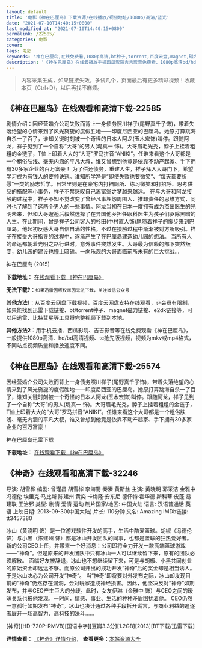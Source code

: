 ```yaml
---
layout: default
title: '电影《神在巴厘岛》下载资源/在线播放/视频地址/1080p/高清/蓝光'
date: "2021-07-10T14:40:15+0800"
last_modified_at: "2021-07-10T14:40:15+0800"
permalink: /22585/
categories: 电影
cover:
tags: 电影
keywords: '神在巴厘岛,在线免费看,1080p高清,bt种子,torrent,百度云盘,magnet,磁力链,迅雷下载资源'
description: '《神在巴厘岛》在线云播放手机西瓜影院吉吉影音免费看，1080p高清bd/hd未删减完整版和tc抢先枪版，mkv/mp4格式，附带bt/torrent种子、magnet/磁力链、百度云盘、网盘资源迅雷下载链接'
---
```


>内容采集生成，如果链接失效，多试几个，页面最后有更多精彩视频！收藏本页（Ctrl+D)，以后再找不麻烦。


## 《神在巴厘岛》在线观看和高清下载-22585

剧情介绍：因经营婚介公司失败而背上一身债务照川祥子(尾野真千子饰)，带着失落绝望的心情来到了风光旖旎的度假胜地——印度尼西亚的巴厘岛。她原打算跳海自杀一了百了，谁知关键时刻被一个奇怪的日本人阿龙(玉木宏饰)叫停。跟随阿龙，祥子见到了一个自称“大哥”的男人(堤真一 饰)。大哥眉毛光秃，脖子上挂着粗粗的金链子，T恤上印着大大的“大哥”罗马拼音“ANIKI”。任谁来看这个大哥都是一个粗俗肤浅、毫无内涵的平凡大叔，谁又曾想到他竟是依靠不动产起家、手下拥有30多家企业的百万富豪！   为了偿还债务，重建人生，祥子拜入大哥门下，希望学习成为有钱人的要领诀窍。谁知所学净是“即使失败也要微笑”、“每天都要祈愿”一类的励志哲学。日常里则是在豪宅内打扫厕所、练习微笑和打招呼、思考供品的搭配等小事务，祥子不禁感叹自己离富翁之梦越来越远。   在与大哥和阿龙接触的过程中，祥子不知不觉改变了曾经凡事埋怨周围人、推卸责任的思维方式，同时也了解到了这两个男人的一些事情。阿龙当初在日本一度拥有成为杰出医生的光明未来，但和大哥邂逅后毅然选择了在异国他乡担任眼科医生为孩子们驱除黑暗的人生。在此期间，曾是祥子公司客人的杉田(中村直人饰)尾随着祥子的脚步来到巴厘岛。他起初反感大哥自信自满的性格，不过在接触过程中渐渐被对方所吸引。祥子在接受大哥指导的过程中，逐渐产生了在巴厘岛建造幼儿园的想法。   当所有人的命运都朝着光明之路行进时，意外事件突然发生。大哥最为信赖的部下突然叛变，幼儿园的建设也撞上暗礁。一向乐观的大哥面临前所未有的巨大挑战…


神在巴厘岛 (2015)

**下载地址**： [在线观看下载 《神在巴厘岛》](https://www.btbtdy.me/btdy/dy385.html) 


**无法下载?**：`如果迅雷因版权原因无法下载，关注微信公众号 `

**其他方法1**：从百度云网盘下载视频，百度云网盘支持在线观看，非会员有限制，如果能找到迅雷下载链接、bt/torrent种子、magnet磁力链接、e2dk链接等，可以用迅雷、比特彗星等工具将完整视频下载到本地。

**其他方法2**：用手机云播、西瓜影院、吉吉影音等在线免费观看《神在巴厘岛》，一般提供1080p高清、hd/bd高清视频、tc抢先版视频，视频为mkv或mp4格式，不同站点视频质量和播放速度不同。


## 《神在巴厘岛》在线观看和高清下载-25574

因经营婚介公司失败而背上一身债务照川祥子(尾野真千子饰)，带着失落绝望的心情来到了风光旖旎的度假胜地&mdash;—印度尼西亚的巴厘岛。她原打算跳海自杀一了百了，谁知关键时刻被一个奇怪的日本人阿龙(玉木宏饰)叫停。跟随阿龙，祥子见到了一个自称&ldquo;大哥”的男人(堤真一 饰)。大哥眉毛光秃，脖子上挂着粗粗的金链子，T恤上印着大大的&ldquo;大哥”罗马拼音“ANIKI”。任谁来看这个大哥都是一个粗俗肤浅、毫无内涵的平凡大叔，谁又曾想到他竟是依靠不动产起家、手下拥有30多家企业的百万富豪！


神在巴厘岛迅雷下载

**下载地址**： [在线观看下载 《神在巴厘岛》](https://www.993dy.com//vod-detail-id-22571.html) 


## 《神奇》在线观看和高清下载-32246

导演: 胡雪桦 编剧: 曾瑾昌 胡雪桦 李海蜀 秦溱 黄斯丝 主演: 黄晓明 郭采洁 金雅中 冯德伦 埃里克·马比斯 陈建州 黄奕 卡梅隆·安东尼 德怀特·霍华德 斯科蒂·皮蓬 易建联 王治郅 类型: 剧情 爱情 运动 制片国家/地区: 中国大陆 语言: 汉语普通话 英语 上映日期: 2013-09-30(中国大陆) 片长: 110分钟 又名: Amazing IMDb链接: tt3457380

冰山（黄晓明 饰）是一位游戏软件开发的高手，生活中酷爱篮球。胡椒（冯德伦 饰）与小黑（陈建州 饰）都是冰山开发团队的同事，也都是篮球的狂热爱好者。新的公司CEO上任，并带来一个好消息：公司即将全力开发一款高端篮球游戏——“神奇”。但是原来的开发团队中只有冰山一人可以继续留下来，原有的团队必须解散。 面临好友被辞退，冰山也不想继续留下来，可是与胡椒、小黑共同创业的原始资金却远远不够。而原公司开出的成功开发“神奇”后的奖金却是相当诱人。于是冰山决心为公司开发“神奇”。 当“神奇”即将要对外发布之际，冰山却发现目前的“神奇”仍然存在漏洞，会对玩家造成神经损害。因此，他坚决反对“神奇”如期发布，并与CEO产生巨大的分歧。此时，女友伊琳（金雅中 饰）与CEO之间的暧昧关系也被他发现。一时间，情感、事业、生活的种种矛盾困扰着他。 CEO仍然一意孤行如期发布“神奇”。冰山也决计通过各种手段拆开谎言，与商业利益的追逐者展开一场高智力、高科技的决斗……


[神奇][HD-720P-RMVB][国语中字][豆瓣3.3分][1.2GB][2013][BT下载/迅雷下载]

**详情查看**： [《神奇》详情介绍](/movie/32246/)， **查看更多**：[本站资源大全](/movie/t/all/)


